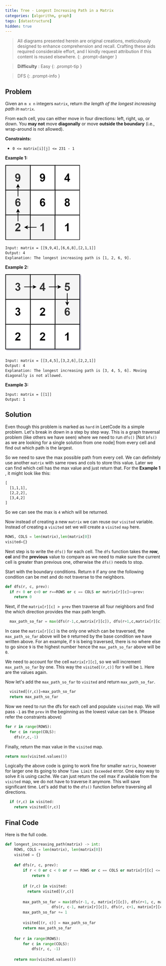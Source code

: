 ```yaml
---
title: Tree - Longest Increasing Path in a Matrix
categories: [algorithm, graph]
tags: [datastructure]
hidden: true
---
```


> All diagrams presented herein are original creations, meticulously designed to enhance comprehension and recall. Crafting these aids required considerable effort, and I kindly request attribution if this content is reused elsewhere.
{: .prompt-danger }

> **Difficulty** :  Easy
{: .prompt-tip }

> DFS
{: .prompt-info }

## Problem

Given an `m x n` integers `matrix`, return *the length of the longest increasing path in* `matrix`.

From each cell, you can either move in four directions: left, right, up, or down. You **may not** move **diagonally** or move **outside the boundary** (i.e., wrap-around is not allowed).

**Constraints:**

- `0 <= matrix[i][j] <= 231 - 1`

**Example 1:**

![Image](../assets/img/grid1.jpeg)

```
Input: matrix = [[9,9,4],[6,6,8],[2,1,1]]
Output: 4
Explanation: The longest increasing path is [1, 2, 6, 9].
```

**Example 2:**

![Image](../assets/img/tmp-grid.jpeg)

```
Input: matrix = [[3,4,5],[3,2,6],[2,2,1]]
Output: 4
Explanation: The longest increasing path is [3, 4, 5, 6]. Moving diagonally is not allowed.
```

**Example 3:**

```
Input: matrix = [[1]]
Output: 1
```

## Solution

Even though this problem is marked as `hard` in LeetCode its a simple problem. Let's break in down in a step by step way. This is a graph traversal problem (like others we have seen) where we need to run `dfs()` [Not `bfs()` as we are looking for a single solution from one node] from every cell and find out which path is the largest. 

So we need to save the max possible path from every cell. We can definitely use another `matrix` with same rows and cols to store this value. Later we can find which cell has the max value and just return that. For the **Example 1** , it might look like this:

```
[
  [1,1,1],
  [2,2,2],
  [3,4,2]
]
```

So we can see the max is `4` which will be returned.

Now instead of creating a new `matrix` we can reuse our `visited` variable. Instead of creating a `visited` set we will create a `visited` `map` here. 

```python
ROWS, COLS = len(matrix),len(matrix[0])
visited={}
```

Next step is to write the `dfs()` for each cell. The `dfs` function takes the **row**, **col** and the **previous** value to compare as we need to make sure the current cell is greater than previous one, otherwise the `dfs()` needs to stop.

Start with the boundary conditions. Return `0` if any one the following condition can be met and do not traverse to the neighbors.

```python
def dfs(r, c, prev):
  if r< 0 or c<0 or r==ROWS or c == COLS or matrix[r][c]<=prev:
    return 0
```

Next, if the `matrix[r][c] > prev` then traverse all four neighbors and find the which direction provides the max path length. 

```python
  max_path_so_far = max(dfs(r-1,c,matrix[r][c]), dfs(r+1,c,matrix[r][c]), dfs(r,c-1,matrix[r][c]),dfs(r,c+1,matrix[r][c]))
```

In case the `matrix[r][c]` is the only one which can be traversed, the `max_path_so_far` above will be `0` returned by the base condition we have written above. For an example, if `9` is being traversed, there is no where else to go since `9` is the highest number hence the `max_path_so_far` above will be `0`.

We need to account for the cell `matrix[r][c]`, so we will increment `max_path_so_far` by one. This way the `visited[(r,c)]` for `9` will be `1`.  Here are the values again.

Now let's add the `max_path_so_far` to `visited` and return `max_path_so_far`.

```python
  visited[(r,c)]=max_path_so_far
  return max_path_so_far
```

Now we need to run the dfs for each cell and populate `visited` map. We will pass `-1` as the `prev` in the beginning as the lowest value can be `0`. (Please refer the constraints above)

```python
for r in range(ROWS):
  for c in range(COLS):
    dfs(r,c,-1) 
```

Finally, return the max value in the `visited` map.

```python
return max(visited.values())
```

Logically the above code is going to work fine for smaller `matrix`, however for larger one its going to show `Time Limit Exceeded` error. One easy way to solve it is using cache. We can just return the cell max if available from the `visited` map, we do not have to traverse it anymore. This will save significant time. Let's add that to the `dfs()` function before traversing all directions.

```python
  if (r,c) in visited:
    return visited[(r,c)]
```

## Final Code

Here is the full code.

```python
def longest_increasing_path(matrix) -> int:
    ROWS, COLS = len(matrix), len(matrix[0])
    visited = {}

    def dfs(r, c, prev):
        if r < 0 or c < 0 or r == ROWS or c == COLS or matrix[r][c] <= prev:
            return 0
				
        if (r,c) in visited:
          return visited[(r,c)]
        
        max_path_so_far = max(dfs(r-1, c, matrix[r][c]), dfs(r+1, c, matrix[r][c]),
                     dfs(r, c-1, matrix[r][c]), dfs(r, c+1, matrix[r][c]))
        max_path_so_far += 1

        visited[(r, c)] = max_path_so_far
        return max_path_so_far

    for r in range(ROWS):
        for c in range(COLS):
            dfs(r, c, -1)

    return max(visited.values())
```







